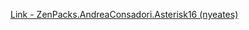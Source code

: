 [Link - ZenPacks.AndreaConsadori.Asterisk16 (nyeates)](https://github.com/nyeates/ZenPacks.AndreaConsadori.Asterisk16)
